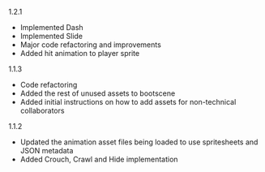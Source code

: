 1.2.1
- Implemented Dash
- Implemented Slide
- Major code refactoring and improvements
- Added hit animation to player sprite

1.1.3
- Code refactoring
- Added the rest of unused assets to bootscene
- Added initial instructions on how to add assets for non-technical collaborators

1.1.2
- Updated the animation asset files being loaded to use spritesheets and JSON metadata
- Added Crouch, Crawl and Hide implementation
